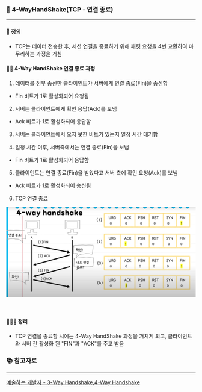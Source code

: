 ### 🔌 4-WayHandShake(TCP - 연결 종료)

---

#### 💬 정의
- TCP는 데이터 전송한 후, 세션 연결을 종료하기 위해 패킷 요청을 4번 교환하여 마무리하는 과정을 거침

#### 🏃🏻 4-Way HandShake 연결 종료 과정
1. 데이터를 전부 송신한 클라이언트가 서버에게 연결 종료(Fin)을 송신함
- Fin 비트가 1로 활성화되어 요청됨

2. 서버는 클라이언트에게 확인 응답(Ack)를 보냄
- Ack 비트가 1로 활성화되어 응답함

3. 서버는 클라이언트에서 오지 못한 비트가 있는지 일정 시간 대기함

4. 일정 시간 이후, 서버측에서는 연결 종료(Fin)을 보냄
- Fin 비트가 1로 활성화되어 응답함

5. 클라이언트는 연결 종료(Fin)을 받았다고 서버 측에 확인 요청(Ack)를 보냄
- Ack 비트가 1로 활성화되어 송신됨

6. TCP 연결 종료

![1.png](image%2F4-WayHandShake%2F1.png)

<br/>

#### 🧑🏻‍🏫 정리
- TCP 연결을 종료할 시에는 4-Way HandShake 과정을 거치게 되고, 클라이언트와 서버 간 활성화 된 "FIN"과 "ACK"를 주고 받음

### 📚 참고자료

---

[예술하는 개발자 - 3-Way Handshake,4-Way Handshake](https://www.youtube.com/watch?v=gPsSLwaFhYo)

